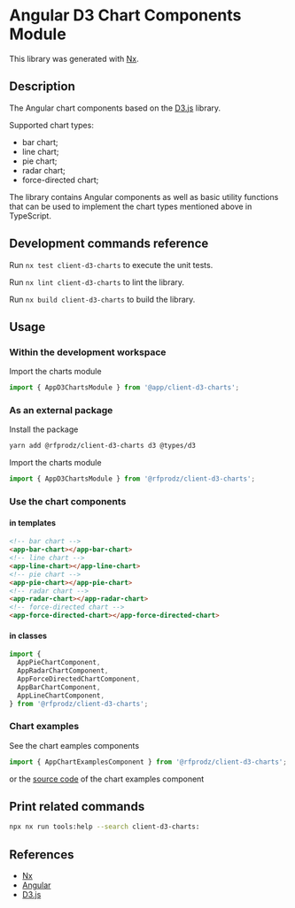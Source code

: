 # Angular D3 Chart Components Module

This library was generated with [Nx](https://nx.dev).

## Description

The Angular chart components based on the [D3.js](https://d3js.org/) library.

Supported chart types:

- bar chart;
- line chart;
- pie chart;
- radar chart;
- force-directed chart;

The library contains Angular components as well as basic utility functions that can be used to implement the chart types mentioned above in TypeScript.

## Development commands reference

Run `nx test client-d3-charts` to execute the unit tests.

Run `nx lint client-d3-charts` to lint the library.

Run `nx build client-d3-charts` to build the library.

## Usage

### Within the development workspace

Import the charts module

```typescript
import { AppD3ChartsModule } from '@app/client-d3-charts';
```

### As an external package

Install the package

```bash
yarn add @rfprodz/client-d3-charts d3 @types/d3
```

Import the charts module

```typescript
import { AppD3ChartsModule } from '@rfprodz/client-d3-charts';
```

### Use the chart components

#### in templates

```html
<!-- bar chart -->
<app-bar-chart></app-bar-chart>
<!-- line chart -->
<app-line-chart></app-line-chart>
<!-- pie chart -->
<app-pie-chart></app-pie-chart>
<!-- radar chart -->
<app-radar-chart></app-radar-chart>
<!-- force-directed chart -->
<app-force-directed-chart></app-force-directed-chart>
```

#### in classes

```typescript
import {
  AppPieChartComponent,
  AppRadarChartComponent,
  AppForceDirectedChartComponent,
  AppBarChartComponent,
  AppLineChartComponent,
} from '@rfprodz/client-d3-charts';
```

### Chart examples

See the chart eamples components

```typescript
import { AppChartExamplesComponent } from '@rfprodz/client-d3-charts';
```

or the [source code](https://github.com/rfprod/nx-ng-starter/blob/main/libs/client-d3-charts/src/lib/components/chart-examples/chart-examples.component.ts) of the chart examples component

## Print related commands

```bash
npx nx run tools:help --search client-d3-charts:
```

## References

- [Nx](https://nx.dev)
- [Angular](https://angular.io)
- [D3.js](https://d3js.org/)

